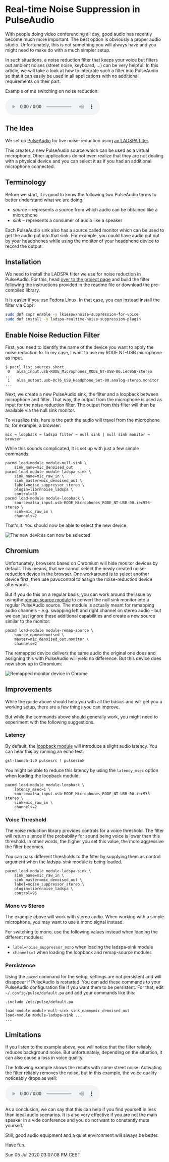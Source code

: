 Real-time Noise Suppression in PulseAudio
=========================================

With people doing video conferencing all day, good audio has recently become much more important.
The best option is obviously a proper audio studio.
Unfortunately, this is not something you will always have and you might need to make do with a much simpler setup.

In such situations, a noise reduction filter that keeps your voice but filters out ambient noises (street noise, keyboard, …) can be very helpful.
In this article, we will take a look at how to integrate such a filter into PulseAudio
so that it can easily be used in all applications with no additional requirements on their part.

Example of me switching on noise reduction:

<audio controls>
  <source src="test.m4a" type="audio/mp4">
</audio>


The Idea
--------

We set up [PulseAudio](https://freedesktop.org/wiki/Software/PulseAudio/) for live noise-reduction
using [an LADSPA filter](https://github.com/werman/noise-suppression-for-voice).

This creates a new PulseAudio source which can be used as a virtual microphone.
Other applications do not even realize that they are not dealing with a physical device
and you can select it as if you had an additional microphone connected.


Terminology
-----------

Before we start, it is good to know the following two PulseAudio terms to better understand what we are doing:

- _source_ – represents a source from which audio can be obtained like a microphone
- _sink_ – represents a consumer of audio like a speaker

Each PulseAudio sink also has a source called monitor which can be used to get the audio put into that sink.
For example, you could have audio put out by your headphones while using the monitor of your headphone device to record the output.


Installation
------------

We need to install the LADSPA filter we use for noise reduction in PulseAudio.
For this, head [over to the project page](https://github.com/werman/noise-suppression-for-voice) and build the filter
following the instructions provided in the readme file
or download the pre-compiled library.

It is easier if you use Fedora Linux.
In that case, you can instead install the filter via Copr:

```sh
sudo dnf copr enable -y lkiesow/noise-suppression-for-voice
sudo dnf install -y ladspa-realtime-noise-suppression-plugin
```


Enable Noise Reduction Filter
-----------------------------

First, you need to identify the name of the device you want to apply the noise reduction to.
In my case, I want to use my RODE NT-USB microphone as input.

```
$ pactl list sources short
 0   alsa_input.usb-RODE_Microphones_RODE_NT-USB-00.iec958-stereo       ...
 1   alsa_output.usb-0c76_USB_Headphone_Set-00.analog-stereo.monitor    ...
```

Next, we create a new PulseAudio sink, the filter and a loopback between microphone and filter.
That way, the output from the microphone is used as input for the noise reduction filter.
The output from this filter will then be available via the null sink monitor.

To visualize this, here is the path the audio will travel from the microphone to, for example, a browser:

```
mic → loopback → ladspa filter → null sink | null sink monitor → browser
```

While this sounds complicated, it is set up with just a few simple commands:

```
pacmd load-module module-null-sink \
    sink_name=mic_denoised_out
pacmd load-module module-ladspa-sink \
    sink_name=mic_raw_in \
    sink_master=mic_denoised_out \
    label=noise_suppressor_stereo \
    plugin=librnnoise_ladspa \
    control=50
pacmd load-module module-loopback \
    source=alsa_input.usb-RODE_Microphones_RODE_NT-USB-00.iec958-stereo \
    sink=mic_raw_in \
    channels=2
```

That's it.
You should now be able to select the new device:

![The new devices can now be selected](pavucontrol.png)

Chromium
--------

Unfortunately, browsers based on Chromium will hide monitor devices by default.
This means, that we cannot select the newly created noise-reduction device in the browser.
One workaround is to select another device first, then use pavucontrol to assign the noise-reduction device afterwards.

But if you do this on a regular basis, you can work around the issue by usingthe
[remap-source module](https://www.freedesktop.org/wiki/Software/PulseAudio/Documentation/User/Modules/#module-remap-source)
to convert the null sink monitor into a regular PulseAudio source.
The module is actually meant for remapping audio channels – e.g. swapping left and right channel on stereo audio –
but we can just ignore these additional capabilities and create a new source similar to the monitor:

```
pacmd load-module module-remap-source \
    source_name=denoised \
    master=mic_denoised_out.monitor \
    channels=2
```

The remapped device delivers the same audio the original one does and assigning this with PulseAudio will yield no difference.
But this device does now show up in Chromium:

![Remapped monitor device in Chrome](chrome.png)


Improvements
------------

While the guide above should help you with all the basics
and will get you a working setup, there are a few things you can improve.

But while the commands above should generally work,
you might need to experiment with the following suggestions.


### Latency

By default, the [loopback module](https://www.freedesktop.org/wiki/Software/PulseAudio/Documentation/User/Modules/#module-loopback)
will introduce a slight audio latency.
You can hear this by running an echo test:

```sh
gst-launch-1.0 pulsesrc ! pulsesink
```

You might be able to reduce this latency by using the `latency_msec` option when loading the loopback module:

```
pacmd load-module module-loopback \
    latency_msec=1 \
    source=alsa_input.usb-RODE_Microphones_RODE_NT-USB-00.iec958-stereo \
    sink=mic_raw_in \
    channels=2
```

### Voice Threshold

The noise reduction library provides controls for a voice threshold.
The filter will return silence if the probability for sound being voice is lower than this threshold.
In other words, the higher you set this value, the more aggressive the filter becomes.

You can pass different thresholds to the filter by supplying them as control argument when the ladspa-sink module is being loaded.

```
pacmd load-module module-ladspa-sink \
    sink_name=mic_raw_in \
    sink_master=mic_denoised_out \
    label=noise_suppressor_stereo \
    plugin=librnnoise_ladspa \
    control=95
```

### Mono vs Stereo

The example above will work with stereo audio.
When working with a simple microphone, you may want to use a mono signal instead.

For switching to mono, use the following values instead when loading the different modules:

- `label=noise_suppressor_mono` when loading the ladspa-sink module
- `channels=1` when loading the loopback and remap-source modules


### Persistence

Using the `pacmd` command for the setup, settings are not persistent and will disappear if PulseAudio is restarted.
You can add these commands to your PulseAudio configuration file if you want them to be persistent.
For that, edit `~/.config/pulse/default.pa` and add your commands like this:

```
.include /etc/pulse/default.pa

load-module module-null-sink sink_name=mic_denoised_out
load-module module-ladspa-sink ...
...
```

Limitations
-----------

If you listen to the example above, you will notice that the filter reliably reduces background noise.
But unfortunately, depending on the situation, it can also cause a loss in voice quality.

The following example shows the results with some street noise.
Activating the filter reliably removes the noise, but in this example, the voice quality noticeably drops as well:

<audio controls>
  <source src="street.m4a" type="audio/mp4">
</audio>

As a conclusion, we can say that this can help if you find yourself in less than ideal audio scenarios.
It is also very effective if you are not the main speaker in a vide conference and you do not want to constantly mute yourself.

Still, good audio equipment and a quiet environment will always be better.


Have fun.


<time>Sun 05 Jul 2020 03:07:08 PM CEST</time>
